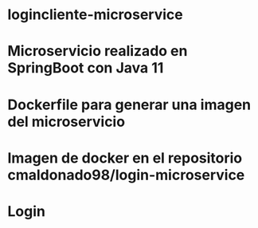 # logincliente-microservice
# Microservicio realizado en SpringBoot con Java 11
# Dockerfile para generar una imagen del microservicio
# Imagen de docker en el repositorio cmaldonado98/login-microservice
# Login